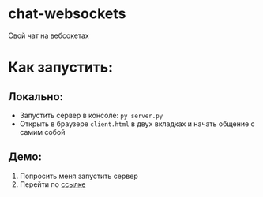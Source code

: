# chat-websockets
Свой чат на вебсокетах
# Как запустить:
## Локально:
* Запустить сервер в консоле: `py server.py`
* Открыть в браузере `client.html` в двух вкладках и начать общение с самим собой
## Демо:
1. Попросить меня запустить сервер
2. Перейти по [ссылке](http://students.yss.su/PSTGU/2019/korolev/2021/chat/client.html)
